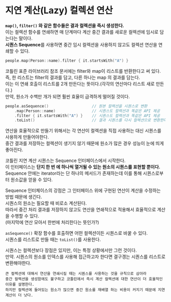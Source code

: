지연 계산(Lazy) 컬렉션 연산
=============================    
**`map()`, `filter()` 와 같은 함수들은 결과 컬렉션을 즉시 생성한다.**           
이는 컬렉션 함수를 연쇄하면 매 단계마다 계산 중간 결과를 새로운 컬렉션에 임시로 담는다는 말이다.         
**시퀀스 Sequence**를 사용하면 중간 임시 컬렉션을 사용하지 않고도 컬렉션 연산을 연쇄할 수 있다.      

```kt
people.map(Person::name).filter { it.startsWith("A") }
```

코틀린 표준 라이브러리 참조 문서에는 filter와 map이 리스트를 반환한다고 써 있다.     
즉, 한 리스트는 filter의 결과를 담고, 다른 하나는 map 의 결과를 담는다.      
이는 이 연쇄 호출이 리스트를 2개 만든다는 뜻이다.(각각의 연산마다 리스트 새로 만든다.)      
만약, 원소가 수백만 개가 되면 훨씬 효율이 급격하게 떨어질 것이다.      

```kt
people.asSequence()                   // 원본 컬렉션을 시퀀스로 변환
    .map(Person::name)                // 시퀀스도 컬렉션과 똑같은 API 제공
    .filter { it.startsWith("A") }    // 시퀀스도 컬렉션과 똑같은 API 제공
    .toList()                         // 결과 시퀀스를 다시 컬렉션으로 변환한다.    
```
연산을 효율적으로 만들기 위해서는 각 연산이 컬렉션을 직접 사용하는 대신 시퀀스를 사용하게 만들어야한다.      
중간 결과를 저장하는 컬렉션이 생기지 않기 때문에 원소가 많은 경우 성능이 눈에 띄게 좋아진다.     
  
코틀린 지연 계산 시퀀스는 Sequence 인터페이스에서 시작한다.       
이 인터페이스는 **단지 한 번 에 하나씩 열거될 수 있는 원소의 시퀀스를 표현할 뿐이다.**          
Sequence 안에는 iterator라는 단 하나의 메서드가 존재하는데 이를 통해 시퀀스로부터 원소값을 얻을 수 있다.    
           
Sequence 인터체이스의 강점은 그 인터페이스 위에 구현된 연산이 계산을 수정하는 방법 때문에 생긴다.         
시퀀스의 원소는 필요할 때 비로소 계산된다.          
따라서 중간 처리 결과를 저장하지 않고도 연산을 연쇄적으로 적용해서 효율적으로 계산을 수행할 수 있다.        
(마지막에 연산 모아서 한번에 처리한다는 뜻인가?)     
   
`asSequence()` 확장 함수를 호출하면 어떤 컬렉션이든 시퀀스로 바꿀 수 있다.       
시퀀스를 리스트로 만들 때는 `toList()`를 사용한다.      
   
시퀀스는 컬렉션보다 장점은 있지만, 이는 특정 상황에서만 그런 것이다.     
만약. 시퀀스의 원소를 인덱스를 사용해 접근하고자 한다면 결구겡는 시퀀스를 리스트로 변환해야한다.      

```  
큰 컬렉션에 대해서 연산을 연쇄시킬 때는 시퀀스를 사용하는 것을 규칙으로 삼아라      
중간 컬렉션을 생성함에도 불구하고 코틀린에서 즉시 계산 컬렉션에 대한 연산이 더 효율적인 이유를 설명한다.      
하지만 컬렉션에 들어있는 원소가 많으면 중간 원소를 재배열 하는 비용이 커지기 때문에 지연 계산이 더 낫다.  
```




